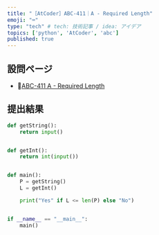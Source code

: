```yaml
---
title: "［AtCoder］ABC-411｜A - Required Length"
emoji: "⌨️"
type: "tech" # tech: 技術記事 / idea: アイデア
topics: ['python', 'AtCoder', 'abc']
published: true
---
```


## 設問ページ

- 🔗[ABC-411 A - Required Length](https://atcoder.jp/contests/abc411/tasks/abc411_a)

## 提出結果

```python
def getString():
    return input()


def getInt():
    return int(input())


def main():
    P = getString()
    L = getInt()

    print("Yes" if L <= len(P) else "No")


if __name__ == "__main__":
    main()
```
